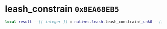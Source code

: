 # leash_constrain `0x8EA68EB5`

```lua
local result --[[ integer ]] = natives.leash.leash_constrain(_unk0 --[[ integer ]])
```
